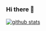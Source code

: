 ### Hi there 👋

[![github stats](https://github-readme-stats.vercel.app/api?username=KGB33&count_private=true&show_icons=true&theme=gruvbox)](https://github.com/KGB33/github-readme-stats)

<!--START_SECTION:waka-->
<!--END_SECTION:waka-->
